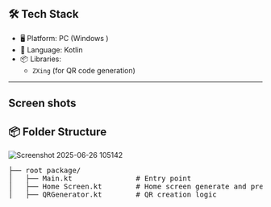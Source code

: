 ## 🛠️ Tech Stack

- 🖥️ Platform: PC (Windows )
- 🧬 Language: Kotlin
- 📦 Libraries:
  - `ZXing` (for QR code generation)

---
## Screen shots


## 📦 Folder Structure
![Screenshot 2025-06-26 105142](https://github.com/user-attachments/assets/61fcc6d1-4c3e-4a4b-92bf-886a55ed4ab1)

<pre>
├── root package/
│   ├── Main.kt               # Entry point
│   ├── Home Screen.kt        # Home screen generate and preview the QR code
│   ├── QRGenerator.kt        # QR creation logic
</pre>
